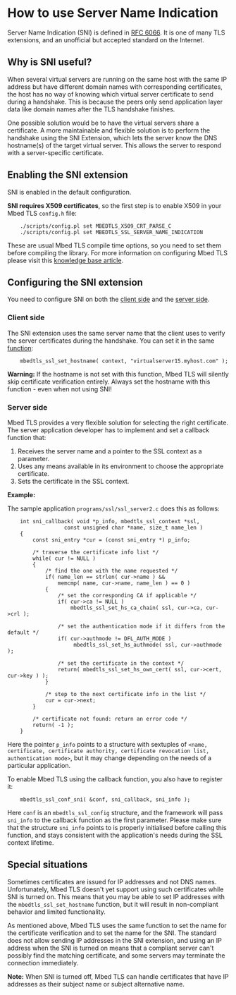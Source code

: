 # How to use Server Name Indication

Server Name Indication (SNI) is defined in [RFC 6066](https://tools.ietf.org/html/rfc6066). It is one of many TLS extensions, and an unofficial but accepted standard on the Internet.

## Why is SNI useful?

When several virtual servers are running on the same host with the same IP address but have different domain names with corresponding certificates, the host has no way of knowing which virtual server certificate to send during a handshake. This is because the peers only send application layer data like domain names after the TLS handshake finishes.

One possible solution would be to have the virtual servers share a certificate. A more maintainable and flexible solution is to perform the handshake using the SNI Extension, which lets the server know the DNS hostname(s) of the target virtual server. This allows the server to respond with a server-specific certificate.

## Enabling the SNI extension

SNI is enabled in the default configuration.

**SNI requires X509 certificates**, so the first step is to enable X509 in your Mbed TLS `config.h` file:
```
    ./scripts/config.pl set MBEDTLS_X509_CRT_PARSE_C
    ./scripts/config.pl set MBEDTLS_SSL_SERVER_NAME_INDICATION
```
These are usual Mbed TLS compile time options, so you need to set them before compiling the library. For more information on configuring Mbed TLS please visit this [knowledge base article](/kb/compiling-and-building/how-do-i-configure-mbedtls.md).

## Configuring the SNI extension

You need to configure SNI on both the [client side](#client-side) and the [server side](#server-side).

### Client side

The SNI extension uses the same server name that the client uses to verify the server certificates during the handshake. You can set it in the same [function](/api/ssl_8h.html):
```
    mbedtls_ssl_set_hostname( context, "virtualserver15.myhost.com" );
```
<span class="warnings">**Warning:** If the hostname is not set with this function, Mbed TLS will silently skip certificate verification entirely. Always set the hostname with this function - even when not using SNI!</span>

### Server side

Mbed TLS provides a very flexible solution for selecting the right certificate. The server application developer has to implement and set a callback function that:
1. Receives the server name and a pointer to the SSL context as a parameter.
1. Uses any means available in its environment to choose the appropriate certificate.
1. Sets the certificate in the SSL context.

**Example:**

The sample application `programs/ssl/ssl_server2.c` does this as follows:
```
    int sni_callback( void *p_info, mbedtls_ssl_context *ssl,
                  const unsigned char *name, size_t name_len )
    {
        const sni_entry *cur = (const sni_entry *) p_info;

        /* traverse the certificate info list */
        while( cur != NULL )
        {
            /* find the one with the name requested */
            if( name_len == strlen( cur->name ) &&
                memcmp( name, cur->name, name_len ) == 0 )
            {
                /* set the corresponding CA if applicable */
                if( cur->ca != NULL )
                    mbedtls_ssl_set_hs_ca_chain( ssl, cur->ca, cur->crl );

                /* set the authentication mode if it differs from the default */
                if( cur->authmode != DFL_AUTH_MODE )
                     mbedtls_ssl_set_hs_authmode( ssl, cur->authmode );

                /* set the certificate in the context */
                return( mbedtls_ssl_set_hs_own_cert( ssl, cur->cert, cur->key ) );
            }

            /* step to the next certificate info in the list */
            cur = cur->next;
        }

        /* certificate not found: return an error code */
        return( -1 );
    }
```
Here the pointer `p_info` points to a structure with sextuples of `<name, certificate, certificate authority, certificate revocation list, authentication mode>`, but it may change depending on the needs of a particular application.

To enable Mbed TLS using the callback function, you also have to register it:
```
    mbedtls_ssl_conf_sni( &conf, sni_callback, sni_info );
```
Here `conf` is an `mbedtls_ssl_config` structure, and the framework will pass `sni_info` to the callback function as the first parameter. Please make sure that the structure `sni_info` points to is properly initialised before calling this function, and stays consistent with the application's needs during the SSL context lifetime.

## Special situations

Sometimes certificates are issued for IP addresses and not DNS names. Unfortunately, Mbed TLS doesn't yet support using such certificates while SNI is turned on. This means that you may be able to set IP addresses with the `mbedtls_ssl_set_hostname` function, but it will result in non-compliant behavior and limited functionality.

As mentioned above, Mbed TLS uses the same function to set the name for the certificate verification and to set the name for the SNI. The standard does not allow sending IP addresses in the SNI extension, and using an IP address when the SNI is turned on means that a compliant server can't possibly find the matching certificate, and some servers may terminate the connection immediately.

<span class="notes">**Note:** When SNI is turned off, Mbed TLS can handle certificates that have IP addresses as their subject name or subject alternative name.</span>

<!---",use-sni,"sni, server name indication, virtual host, rfc 6066, tls extension",,,published,"2016-07-05 14:55:00",2,4773,"2016-07-06 12:55:00","Janos Follath"--->
